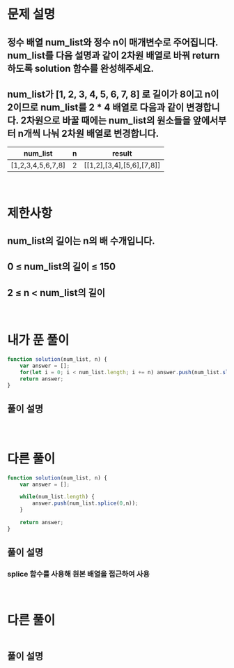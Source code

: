 # 문제 설명
## 정수 배열 num_list와 정수 n이 매개변수로 주어집니다. num_list를 다음 설명과 같이 2차원 배열로 바꿔 return하도록 solution 함수를 완성해주세요.
## num_list가 [1, 2, 3, 4, 5, 6, 7, 8] 로 길이가 8이고 n이 2이므로 num_list를 2 * 4 배열로 다음과 같이 변경합니다. 2차원으로 바꿀 때에는 num_list의 원소들을 앞에서부터 n개씩 나눠 2차원 배열로 변경합니다.
|num_list|n|result|
|------|---|---|
|[1,2,3,4,5,6,7,8]|2|[[1,2],[3,4],[5,6],[7,8]]|


<br>

# 제한사항
## num_list의 길이는 n의 배 수개입니다.
## 0 ≤ num_list의 길이 ≤ 150
## 2 ≤ n < num_list의 길이

<br>

# 내가 푼 풀이

```js
function solution(num_list, n) {
    var answer = [];
    for(let i = 0; i < num_list.length; i += n) answer.push(num_list.slice(i, i+n))
    return answer; 
}
```
## 풀이 설명
###

<br>

# 다른 풀이

```js
function solution(num_list, n) {
    var answer = [];

    while(num_list.length) {
        answer.push(num_list.splice(0,n));
    }

    return answer;
}
```
## 풀이 설명
### splice 함수를 사용해 원본 배열을 접근하여 사용

<br>

# 다른 풀이

```js

```
## 풀이 설명
###
